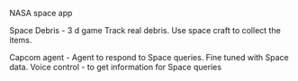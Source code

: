 NASA space app

Space Debris - 3 d game
Track real debris.
Use space craft to collect the items.


Capcom agent - 
Agent to respond to Space queries. 
Fine tuned with Space data.
Voice control - to get information for Space queries 
